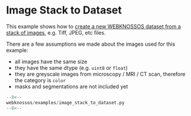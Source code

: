 # Image Stack to Dataset

This example shows how to [create a new WEBKNOSSOS dataset from a stack of images](../../api/webknossos/dataset/dataset.md#webknossos.dataset.dataset.Dataset.from_images), e.g. Tiff, JPEG, etc files.

There are a few assumptions we made about the images used for this example:

- all images have the same size
- they have the same dtype (e.g. `uint8` or `float`)
- they are greyscale images from microscopy / MRI / CT scan, therefore the category is `color`
- masks and segmentations are not included yet

```python
--8<--
webknossos/examples/image_stack_to_dataset.py
--8<--
```

